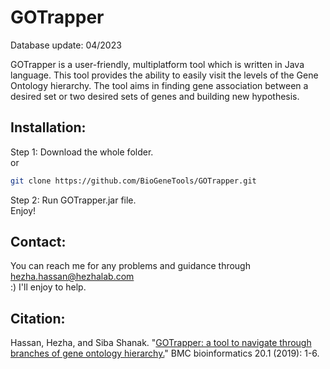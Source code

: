 # GOTrapper
Database update: 04/2023

GOTrapper is a user-friendly, multiplatform tool which is written in Java language. This tool provides the ability to easily visit the levels of the Gene Ontology hierarchy. The tool aims in finding gene association between a desired set or two desired sets of genes and building new hypothesis. 

## Installation: 
Step 1: Download the whole folder.<br/> or
```sh
git clone https://github.com/BioGeneTools/GOTrapper.git
```
Step 2: Run GOTrapper.jar file.<br/>
Enjoy!

## Contact: 
You can reach me for any problems and guidance through hezha.hassan@hezhalab.com <br/>
:) I'll enjoy to help.

## Citation:
Hassan, Hezha, and Siba Shanak. "[GOTrapper: a tool to navigate through branches of gene ontology hierarchy.](https://bmcbioinformatics.biomedcentral.com/articles/10.1186/s12859-018-2581-8)" BMC bioinformatics 20.1 (2019): 1-6.
